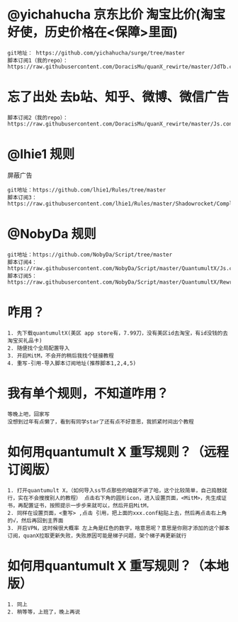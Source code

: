 # @yichahucha 京东比价 淘宝比价(淘宝好使，历史价格在<保障>里面)
```
git地址： https://github.com/yichahucha/surge/tree/master
脚本订阅1（我的repo）：https://raw.githubusercontent.com/DoracisMu/quanX_rewirte/master/JdTb.conf
```

# 忘了出处 去b站、知乎、微博、微信广告
```
脚本订阅2（我的repo）：https://raw.githubusercontent.com/DoracisMu/quanX_rewirte/master/Js.conf
```

# @lhie1 规则
屏蔽广告
```
git地址：https://github.com/lhie1/Rules/tree/master
脚本订阅3：https://raw.githubusercontent.com/lhie1/Rules/master/Shadowrocket/Complete.conf
```

# @NobyDa 规则
```
git地址：https://github.com/NobyDa/Script/tree/master
脚本订阅4：https://raw.githubusercontent.com/NobyDa/Script/master/QuantumultX/Js.conf
脚本订阅5：https://raw.githubusercontent.com/NobyDa/Script/master/QuantumultX/Rewrite_lhie1.conf
```

# 咋用？
```
1. 先下载quantumultX(美区 app store有，7.99刀，没有美区id去淘宝，有id没钱的去淘宝买礼品卡)
2. 随便找个全局配置导入
3. 开启MitM，不会开的稍后我找个链接教程
4. 重写-引用-导入脚本订阅地址(推荐脚本1,2,4,5)
```

# 我有单个规则，不知道咋用？
```
等晚上吧，回家写
没想到过年有点懒了，看到有同学star了还有点不好意思，我抓紧时间出个教程
```

# 如何用quantumult X 重写规则？（远程订阅版）
```
1. 打开quantumult X，（如何导入ss节点那些的咱就不讲了哈，这个比较简单，自己捣鼓就行，实在不会搜搜别人的教程） 点击右下角的圆形icon，进入设置页面，<MitM>，先生成证书，再配置证书，按照提示一步步来就可以，然后开启MitM，
2. 同样在设置页面，<重写> ,点击 引用，把上面的xxx.conf粘贴上去，然后再点击右上角的√，然后再回到主界面
3. 开启VPN，这时候很大概率 左上角是红色的数字，啥意思呢？意思是你刚才添加的这个脚本订阅，quanX拉取更新失败，失败原因可能是梯子问题，架个梯子再更新就行
```

# 如何用quantumult X 重写规则？（本地版）
```
1. 同上
2. 稍等等，上班了，晚上再说
```